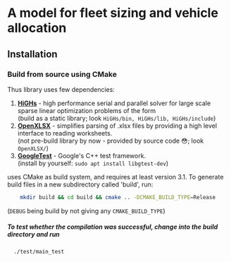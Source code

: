 # A model for fleet sizing and vehicle allocation
## Installation
### Build from source using CMake
Thus library uses few dependencies:
1. [**HiGHs**](https://github.com/ERGO-Code/HiGHS/blob/master) - high performance serial and parallel solver for large scale sparse
linear optimization problems of the form\
(build as a static library; look `HiGHs/bin, HiGHs/lib, HiGHs/include`)
2. [**OpenXLSX**](https://github.com/ycphs/openxlsx) - simplifies parsing of .xlsx files by providing a high level interface to reading worksheets.\
(not pre-build library by now - provided by source code 😳; look `OpenXLSX/`)
3. [**GoogleTest**](https://github.com/google/googletest) - Google's C++ test framework.\
(install by yourself: `sudo apt install libgtest-dev`)

uses CMake as build system, and requires at least version 3.1. To generate build files in a new subdirectory called 'build', run:
```sh
    mkdir build && cd build && cmake .. -DCMAKE_BUILD_TYPE=Release
```
(`DEBUG` being build by not giving any `CMAKE_BUILD_TYPE`)
##### To test whether the compilation was successful, change into the build directory and run
```sh
  ./test/main_test
```
